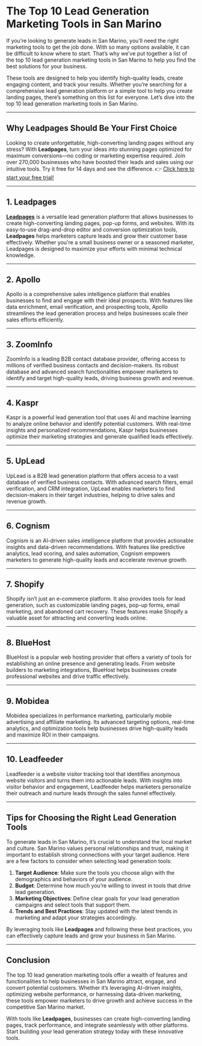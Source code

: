 # The Top 10 Lead Generation Marketing Tools in San Marino

If you’re looking to generate leads in San Marino, you’ll need the right marketing tools to get the job done. With so many options available, it can be difficult to know where to start. That’s why we’ve put together a list of the top 10 lead generation marketing tools in San Marino to help you find the best solutions for your business.

These tools are designed to help you identify high-quality leads, create engaging content, and track your results. Whether you’re searching for a comprehensive lead generation platform or a simple tool to help you create landing pages, there’s something on this list for everyone. Let’s dive into the top 10 lead generation marketing tools in San Marino.

---

## Why Leadpages Should Be Your First Choice

Looking to create unforgettable, high-converting landing pages without any stress? With **Leadpages**, turn your ideas into stunning pages optimized for maximum conversions—no coding or marketing expertise required. Join over 270,000 businesses who have boosted their leads and sales using our intuitive tools. Try it free for 14 days and see the difference. 👉 [Click here to start your free trial!](https://bit.ly/LEadPages)

---

## 1. Leadpages

**[Leadpages](https://bit.ly/LEadPages)** is a versatile lead generation platform that allows businesses to create high-converting landing pages, pop-up forms, and websites. With its easy-to-use drag-and-drop editor and conversion optimization tools, **Leadpages** helps marketers capture leads and grow their customer base effectively. Whether you're a small business owner or a seasoned marketer, Leadpages is designed to maximize your efforts with minimal technical knowledge.

---

## 2. Apollo

Apollo is a comprehensive sales intelligence platform that enables businesses to find and engage with their ideal prospects. With features like data enrichment, email verification, and prospecting tools, Apollo streamlines the lead generation process and helps businesses scale their sales efforts efficiently.

---

## 3. ZoomInfo

ZoomInfo is a leading B2B contact database provider, offering access to millions of verified business contacts and decision-makers. Its robust database and advanced search functionalities empower marketers to identify and target high-quality leads, driving business growth and revenue.

---

## 4. Kaspr

Kaspr is a powerful lead generation tool that uses AI and machine learning to analyze online behavior and identify potential customers. With real-time insights and personalized recommendations, Kaspr helps businesses optimize their marketing strategies and generate qualified leads effectively.

---

## 5. UpLead

UpLead is a B2B lead generation platform that offers access to a vast database of verified business contacts. With advanced search filters, email verification, and CRM integration, UpLead enables marketers to find decision-makers in their target industries, helping to drive sales and revenue growth.

---

## 6. Cognism

Cognism is an AI-driven sales intelligence platform that provides actionable insights and data-driven recommendations. With features like predictive analytics, lead scoring, and sales automation, Cognism empowers marketers to generate high-quality leads and accelerate revenue growth.

---

## 7. Shopify

Shopify isn’t just an e-commerce platform. It also provides tools for lead generation, such as customizable landing pages, pop-up forms, email marketing, and abandoned cart recovery. These features make Shopify a valuable asset for attracting and converting leads online.

---

## 8. BlueHost

BlueHost is a popular web hosting provider that offers a variety of tools for establishing an online presence and generating leads. From website builders to marketing integrations, BlueHost helps businesses create professional websites and drive traffic effectively.

---

## 9. Mobidea

Mobidea specializes in performance marketing, particularly mobile advertising and affiliate marketing. Its advanced targeting options, real-time analytics, and optimization tools help businesses drive high-quality leads and maximize ROI in their campaigns.

---

## 10. Leadfeeder

Leadfeeder is a website visitor tracking tool that identifies anonymous website visitors and turns them into actionable leads. With insights into visitor behavior and engagement, Leadfeeder helps marketers personalize their outreach and nurture leads through the sales funnel effectively.

---

## Tips for Choosing the Right Lead Generation Tools

To generate leads in San Marino, it’s crucial to understand the local market and culture. San Marino values personal relationships and trust, making it important to establish strong connections with your target audience. Here are a few factors to consider when selecting lead generation tools:

1. **Target Audience**: Make sure the tools you choose align with the demographics and behaviors of your audience.
2. **Budget**: Determine how much you’re willing to invest in tools that drive lead generation.
3. **Marketing Objectives**: Define clear goals for your lead generation campaigns and select tools that support them.
4. **Trends and Best Practices**: Stay updated with the latest trends in marketing and adapt your strategies accordingly.

By leveraging tools like **Leadpages** and following these best practices, you can effectively capture leads and grow your business in San Marino.

---

## Conclusion

The top 10 lead generation marketing tools offer a wealth of features and functionalities to help businesses in San Marino attract, engage, and convert potential customers. Whether it’s leveraging AI-driven insights, optimizing website performance, or harnessing data-driven marketing, these tools empower marketers to drive growth and achieve success in the competitive San Marino market.

With tools like **Leadpages**, businesses can create high-converting landing pages, track performance, and integrate seamlessly with other platforms. Start building your lead generation strategy today with these innovative tools.
